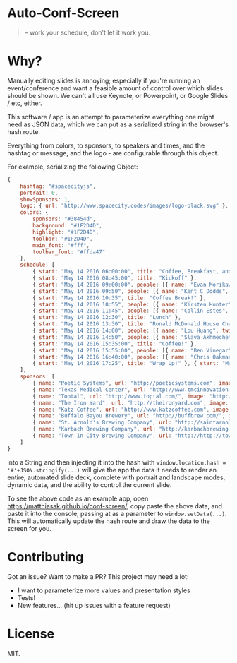 # Auto-Conf-Screen

> – work your schedule, don't let it work you.

# Why?

Manually editing slides is annoying; especially if you're running an event/conference and want a feasible amount of control over which slides should be shown. We can't all use Keynote, or Powerpoint, or Google Slides / etc, either.

This software / app is an attempt to parameterize everything one might need as JSON data, which we can put as a serialized string in the browser's hash route.

Everything from colors, to sponsors, to speakers and times, and the hashtag or message, and the logo - are configurable through this object.

For example, serializing the following Object:

```js
{
    hashtag: "#spacecityjs",
    portrait: 0,
    showSponsors: 1,
    logo: { url: "http://www.spacecity.codes/images/logo-black.svg" },
    colors: {
        sponsors: "#38454d",
        background: "#1F2D4D",
        highlight: "#1F2D4D",
        toolbar: "#1F2D4D",
        main_font: "#fff",
        toolbar_font: "#ffda47"
    },
    schedule: [
        { start: "May 14 2016 06:00:00", title: "Coffee, Breakfast, and Registration" },
        { start: "May 14 2016 08:45:00", title: "Kickoff" },
        { start: "May 14 2016 09:00:00", people: [{ name: "Evan Morikawa", twitter: "@e0m" }], title: "Using Electron & React to Build N1: The Open Source Extensible Desktop Email Client" },
        { start: "May 14 2016 09:50", people: [{ name: "Kent C Dodds", twitter: "@kentcdodds" }], title: "Managing an Open Source Project" },
        { start: "May 14 2016 10:35", title: "Coffee Break!" },
        { start: "May 14 2016 10:55", people: [{ name: "Kirsten Hunter", twitter: "@synedra" }], title: "Quantifying Your Fitness" },
        { start: "May 14 2016 11:45", people: [{ name: "Collin Estes", twitter: "@collinestes" }], title: "Node @ NASA" },
        { start: "May 14 2016 12:30", title: "Lunch" },
        { start: "May 14 2016 13:30", title: "Ronald McDonald House Charities Project" },
        { start: "May 14 2016 14:00", people: [{ name: "Lou Huang", twitter: "@saikofish" }], title: "Learning from Civic Technology: Apps and Interfaces for Engagement" },
        { start: "May 14 2016 14:50", people: [{ name: "Slava Akhmechet", twitter: "@spakhm" }], title: "Making and Using Event-driven Databases @ RethinkDB" },
        { start: "May 14 2016 15:35:00", title: "Coffee!" },
        { start: "May 14 2016 15:55:00", people: [{ name: "Ben Vinegar", twitter: "@bentlegen" }], title: "JavaScript Error Reporting, and Why We Can't Have Nice Things" },
        { start: "May 14 2016 16:40:00", people: [{ name: "Chris Oakman", twitter: "@oakmac1" }], title: "Lessons Learned from N Projects" },
        { start: "May 14 2016 17:25", title: "Wrap Up!" }, { start: "May 14 2016 17:45", title: "After Party!" }
    ],
    sponsors: [
        { name: "Poetic Systems", url: "http://poeticsystems.com", image: "http://www.spacecity.codes/images/sponsors/2016/poetic.svg", priority: 11 },
        { name: "Texas Medical Center", url: "http://www.tmcinnovation.org/tmc-x/", image: "http://www.spacecity.codes/images/sponsors/2015/tmcx.png", priority: 11 },
        { name: "Toptal", url: "http://www.toptal.com/", image: "http://www.spacecity.codes/images/sponsors/2016/toptal.svg", priority: 11, size: "contain" },
        { name: "The Iron Yard", url: "http://theironyard.com", image: "http://www.spacecity.codes/images/sponsors/2016/theironyard.svg", priority: 11 },
        { name: "Katz Coffee", url: "http://www.katzcoffee.com", image: "http://www.spacecity.codes/images/sponsors/2016/katz.png", priority: 1, size: "auto 75%" },
        { name: "Buffalo Bayou Brewery", url: "http://buffbrew.com/", image: "http://www.spacecity.codes/images/sponsors/2016/buff-bayou.png", priority: 1, size: "auto 75%" },
        { name: "St. Arnold's Brewing Company", url: "http://saintarnold.com/", image: "http://www.spacecity.codes/images/sponsors/2016/starnold.jpg", priority: 2, size: "auto 75%" },
        { name: "Karbach Brewing Company", url: "http://karbachbrewing.com/", image: "http://www.spacecity.codes/images/sponsors/2016/karbach.png", priority: 2 },
        { name: "Town in City Brewing Company", url: "http://http://townincitybrewing.com", image: "http://www.spacecity.codes/images/sponsors/2016/town-in-city.png", priority: 2, size: "auto 100%" }
    ]
}
```

into a String and then injecting it into the hash with `window.location.hash = '#'+JSON.stringify(...)` will give the app the data it needs to render an entire, automated slide deck, complete with portrait and landscape modes, dynamic data, and the ability to control the current slide.

To see the above code as an example app, open https://matthiasak.github.io/conf-screen/, copy paste the above data, and paste it into the console, passing at as a parameter to `window.setData(...)`. This will automatically update the hash route and draw the data to the screen for you.

# Contributing

Got an issue? Want to make a PR? This project may need a lot:

- I want to parameterize more values and presentation styles
- Tests!
- New features... (hit up issues with a feature request)

# License

MIT.
